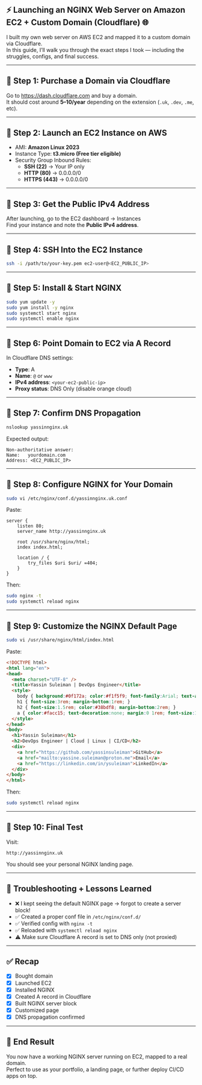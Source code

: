 ## ⚡ Launching an NGINX Web Server on Amazon EC2 + Custom Domain (Cloudflare) 🌐

I built my own web server on AWS EC2 and mapped it to a custom domain via Cloudflare.  
In this guide, I’ll walk you through the exact steps I took — including the struggles, configs, and final success.

---

## 🔹 Step 1: Purchase a Domain via Cloudflare

Go to https://dash.cloudflare.com and buy a domain.  
It should cost around **$5–$10/year** depending on the extension (`.uk`, `.dev`, `.me`, etc).

---

## 🔹 Step 2: Launch an EC2 Instance on AWS

- AMI: **Amazon Linux 2023**
- Instance Type: **t3.micro (Free tier eligible)**
- Security Group Inbound Rules:
  - **SSH (22)** → Your IP only
  - **HTTP (80)** → 0.0.0.0/0
  - **HTTPS (443)** → 0.0.0.0/0

---

## 🔹 Step 3: Get the Public IPv4 Address

After launching, go to the EC2 dashboard → Instances  
Find your instance and note the **Public IPv4 address**.

---

## 🔹 Step 4: SSH Into the EC2 Instance

```bash
ssh -i /path/to/your-key.pem ec2-user@<EC2_PUBLIC_IP>
```

---

## 🔹 Step 5: Install & Start NGINX

```bash
sudo yum update -y
sudo yum install -y nginx
sudo systemctl start nginx
sudo systemctl enable nginx
```

---

## 🔹 Step 6: Point Domain to EC2 via A Record

In Cloudflare DNS settings:
- **Type**: A  
- **Name**: `@` or `www`  
- **IPv4 address**: `<your-ec2-public-ip>`  
- **Proxy status**: DNS Only (disable orange cloud)

---

## 🔹 Step 7: Confirm DNS Propagation

```bash
nslookup yassinnginx.uk
```

Expected output:

```
Non-authoritative answer:
Name:   yourdomain.com
Address: <EC2_PUBLIC_IP>
```

---

## 🔹 Step 8: Configure NGINX for Your Domain

```bash
sudo vi /etc/nginx/conf.d/yassinnginx.uk.conf
```

Paste:

```nginx
server {
    listen 80;
    server_name http://yassinnginx.uk

    root /usr/share/nginx/html;
    index index.html;

    location / {
        try_files $uri $uri/ =404;
    }
}
```

Then:

```bash
sudo nginx -t
sudo systemctl reload nginx
```

---

## 🔹 Step 9: Customize the NGINX Default Page

```bash
sudo vi /usr/share/nginx/html/index.html
```

Paste:

```html
<!DOCTYPE html>
<html lang="en">
<head>
  <meta charset="UTF-8" />
  <title>Yassin Suleiman | DevOps Engineer</title>
  <style>
    body { background:#0f172a; color:#f1f5f9; font-family:Arial; text-align:center; padding-top:20vh; }
    h1 { font-size:3rem; margin-bottom:1rem; }
    h2 { font-size:1.5rem; color:#38bdf8; margin-bottom:2rem; }
    a { color:#facc15; text-decoration:none; margin:0 1rem; font-size:1.2rem; }
  </style>
</head>
<body>
  <h1>Yassin Suleiman</h1>
  <h2>DevOps Engineer | Cloud | Linux | CI/CD</h2>
  <div>
    <a href="https://github.com/yassinsuleiman">GitHub</a>
    <a href="mailto:yassine.suleiman@proton.me">Email</a>
    <a href="https://linkedin.com/in/ysuleiman">LinkedIn</a>
  </div>
</body>
</html>
```

Then:

```bash
sudo systemctl reload nginx
```

---

## 🔹 Step 10: Final Test

Visit:

```
http://yassinnginx.uk
```

You should see your personal NGINX landing page.

---

## 🧠 Troubleshooting + Lessons Learned

- ❌ I kept seeing the default NGINX page → forgot to create a server block!
- ✅ Created a proper conf file in `/etc/nginx/conf.d/`
- ✅ Verified config with `nginx -t`
- ✅ Reloaded with `systemctl reload nginx`
- ⚠️ Make sure Cloudflare A record is set to DNS only (not proxied)

---

## ✅ Recap

- [x] Bought domain
- [x] Launched EC2
- [x] Installed NGINX
- [x] Created A record in Cloudflare
- [x] Built NGINX server block
- [x] Customized page
- [x] DNS propagation confirmed

---

## 🎉 End Result

You now have a working NGINX server running on EC2, mapped to a real domain.  
Perfect to use as your portfolio, a landing page, or further deploy CI/CD apps on top.

